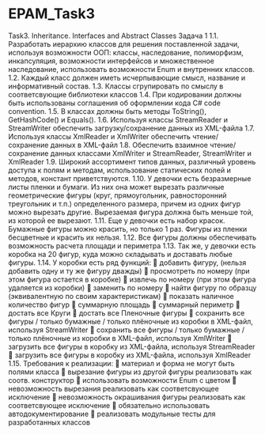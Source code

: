 # EPAM_Task3
Task3. Inheritance. Interfaces and Abstract Classes
Задача 1
1.1. Разработать иерархию классов для решения поставленной задачи, используя возможности
ООП: классы, наследование, полиморфизм, инкапсуляция, возможности интерфейсов и
множественное наследование, использовать возможности Enum и внутренних классов.
1.2. Каждый класс должен иметь исчерпывающие смысл, название и информативный состав.
1.3. Классы сгрупировать по смыслу в соответсвующие библиотеки классов
1.4. При кодировании должны быть использованы соглашения об оформлении кода C# code
convention.
1.5. В классах должны быть методы ToString(), GetHashCode() и Equals().
1.6. Используя классы StreamReader и StreamWriter обеспечить загрузку/сохранение данных из
XML-файла
1.7. Используя классы XmlReader и XmlWriter обеспечить чтение/сохранение данных в XML-файл
1.8. Обеспечить взаимное чтение/сохранение данных классами XmlWriter и StreamReader,
StreamWriter и XmlReader
1.9. Широкий ассортимент типов данных, различный уровень доступа к полям и методам,
использование статических полей и методов, констант приветствуются.
1.10. У девочки есть безразмерные листы пленки и бумаги. Из них она может вырезать различные
геометрические фигуры (круг, прямоугольник, равносторонний треугольник и т.п.) определенного
размера, причем из одних фигур можно вырезать другие. Вырезаемая фигура должна быть меньше
той, из которой ее вырезают.
1.11. Еще у девочки есть набор красок. Бумажные фигуры можно красить, но только 1 раз. Фигуры
из пленки бесцветные и красить их нельзя.
1.12. Все фигуры должны обеспечивать возможность расчета площади и периметра
1.13. Так же, у девочки есть коробка на 20 фигур, куда можно складывать и доставать любые
фигуры.
1.14. У коробки есть ряд функций:
 добавить фигуру, (нельзя добавить одну и ту же фигуру дважды)
 просмотреть по номеру (при этом фигура остается в коробке)
 извлечь по номеру (при этом фигура удаляется из коробки)
 заменить по номеру
 найти фигуру по образцу (эквивалентную по своим характеристикам)
 показать наличное количество фигур
 суммарную площадь
 суммарный периметр
 достать все Круги
 достать все Пленочные фигуры
 сохранить все фигуры / только бумажные / только плёночные из коробки в XML-файл,
используя StreamWriter
 сохранить все фигуры / только бумажные / только плёночные из коробки в XML-файл,
используя XmlWriter
 загрузить все фигуры в коробку из XML-файла, используя StreamReader
 загрузить все фигуры в коробку из XML-файла, используя XmlReader
1.15. Требования к реализации:
 материал и форма не могут быть полями класса
 вырезание фигуры из другой фигуры реализовать как соотв. конструктор
 использовать возможности Enum с цветом
 невозможность вырезания реализовать как соответсвующее исключение
 невозможность окрашивания фигуры реализовать как соответсвующее исключение
 обязательно использовать автодокументирование
 реализовать модульные тесты для разработанных классов
